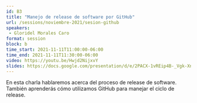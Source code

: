 ```yaml
---
id: B3
title: "Manejo de release de software por GitHub"
url: /sessions/noviembre-2021/sesion-github
speakers:
 - Gloridel Morales Caro
format: session
block: b
time_start: 2021-11-11T11:00:00-06:00
time_end: 2021-11-11T11:30:00-06:00
video: https://youtu.be/Hwjd2NijxvY
slides: https://docs.google.com/presentation/d/e/2PACX-1vREip4B-_Vgk-Xngl7M1bf_h4o5IFrg2CDVm1RgGiRDo5nkHTc85SOccaY5zwYwAA/pub?start=false&loop=false&delayms=3000
---
```


En esta charla hablaremos acerca del proceso de release de software. También aprenderás cómo utilizamos GitHub para manejar el ciclo de release.  
